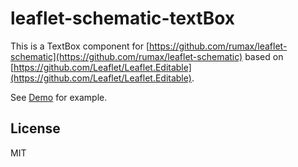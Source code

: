 # leaflet-schematic-textBox

This is a TextBox component for [https://github.com/rumax/leaflet-schematic](https://github.com/rumax/leaflet-schematic) based on [https://github.com/Leaflet/Leaflet.Editable](https://github.com/Leaflet/Leaflet.Editable).

See [Demo](https://rumax.github.io/Leaflet.Editable.TextBox/demo/ "Demo") for example.

## License

MIT
